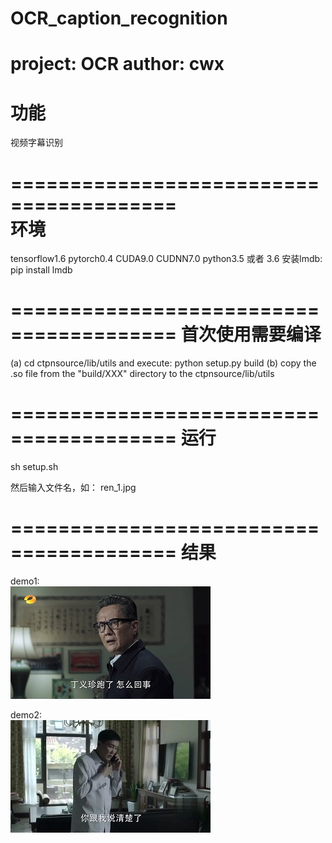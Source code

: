 # OCR_caption_recognition
project: OCR   author: cwx  
========================================  
功能  
========================================  
视频字幕识别  

========================================  
环境  
========================================  
tensorflow1.6
pytorch0.4
CUDA9.0
CUDNN7.0
python3.5 或者 3.6
安装lmdb: pip install lmdb

========================================
首次使用需要编译
========================================
(a) cd ctpnsource/lib/utils and execute: python setup.py build
(b) copy the .so file from the "build/XXX" directory to the ctpnsource/lib/utils

========================================
运行
========================================
sh setup.sh

然后输入文件名，如：
ren_1.jpg

========================================
结果
========================================
demo1:  
![image](https://github.com/cwxcode/OCR_caption_recognition/raw/master/image/ren_1.jpg)

demo2:  
![image](https://github.com/cwxcode/OCR_caption_recognition/raw/master/image/ren_2.jpg)
